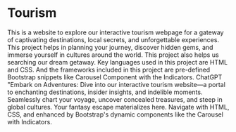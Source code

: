 # Tourism
This is a website to explore our interactive tourism webpage for a gateway of captivating destinations, local secrets, and unforgettable experiences. This project helps in planning your journey, discover hidden gems, and immerse yourself in cultures around the world. This project also helps us searching our dream getaway. Key languages used in this project are HTML and CSS. And the frameworks included in this project are pre-defined Bootstrap snippets like Carousel Component with the Indicators.  ChatGPT "Embark on Adventures: Dive into our interactive tourism website—a portal to enchanting destinations, insider insights, and indelible moments. Seamlessly chart your voyage, uncover concealed treasures, and steep in global cultures. Your fantasy escape materializes here. Navigate with HTML, CSS, and enhanced by Bootstrap's dynamic components like the Carousel with Indicators.
